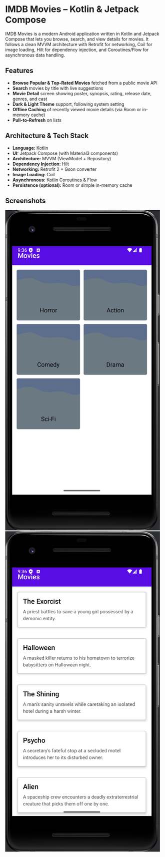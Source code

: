 # IMDB Movies – Kotlin & Jetpack Compose

IMDB Movies is a modern Android application written in Kotlin and Jetpack Compose that lets you browse, search, and view details for movies. It follows a clean MVVM architecture with Retrofit for networking, Coil for image loading, Hilt for dependency injection, and Coroutines/Flow for asynchronous data handling.

## Features
- **Browse Popular & Top-Rated Movies** fetched from a public movie API
- **Search** movies by title with live suggestions
- **Movie Detail** screen showing poster, synopsis, rating, release date, genres, and cast
- **Dark & Light Theme** support, following system setting
- **Offline Caching** of recently viewed movie details (via Room or in-memory cache)
- **Pull-to-Refresh** on lists

## Architecture & Tech Stack
- **Language:** Kotlin
- **UI:** Jetpack Compose (with Material3 components)
- **Architecture:** MVVM (ViewModel + Repository)
- **Dependency Injection:** Hilt
- **Networking:** Retrofit 2 + Gson converter
- **Image Loading:** Coil
- **Asynchronous:** Kotlin Coroutines & Flow
- **Persistence (optional):** Room or simple in-memory cache  

## Screenshots
![Home Screen](screenshots/Home_Screen.png)   
![Movie Detail](screenshots/Movie_List_Screen.png) 